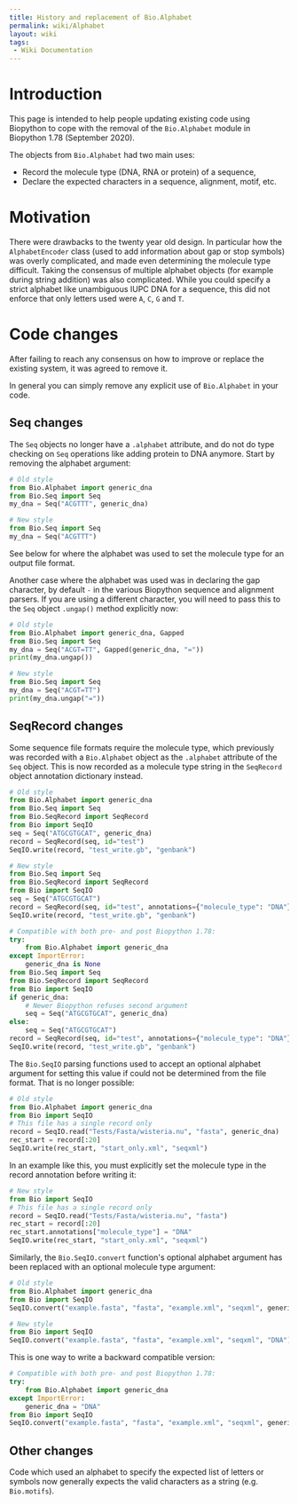 ```yaml
---
title: History and replacement of Bio.Alphabet
permalink: wiki/Alphabet
layout: wiki
tags:
 - Wiki Documentation
---
```


# Introduction

This page is intended to help people updating existing code using Biopython to
cope with the removal of the ``Bio.Alphabet`` module in Biopython 1.78
(September 2020).

The objects from `Bio.Alphabet` had two main uses:
* Record the molecule type (DNA, RNA or protein) of a sequence,
* Declare the expected characters in a sequence, alignment, motif, etc.

# Motivation

There were drawbacks to the twenty year old design. In particular how the
`AlphabetEncoder` class (used to add information about gap or stop symbols)
was overly complicated, and made even determining the molecule type difficult.
Taking the consensus of multiple alphabet objects (for example during string
addition) was also complicated. While you could specify a strict alphabet like
unambiguous IUPC DNA for a sequence, this did not enforce that only letters
used were `A`, `C`, `G` and `T`.

# Code changes

After failing to reach any consensus on how to improve or replace the existing
system, it was agreed to remove it.

In general you can simply remove any explicit use of ``Bio.Alphabet`` in your
code.

## Seq changes

The ``Seq`` objects no longer have a `.alphabet` attribute, and do not do type
checking on `Seq` operations like adding protein to DNA anymore. Start by
removing the alphabet argument:

```python
# Old style
from Bio.Alphabet import generic_dna
from Bio.Seq import Seq
my_dna = Seq("ACGTTT", generic_dna)
```

```python
# New style
from Bio.Seq import Seq
my_dna = Seq("ACGTTT")
```

See below for where the alphabet was used to set the molecule type for an
output file format.

Another case where the alphabet was used was in declaring the gap character,
by default `-` in the various Biopython sequence and alignment parsers. If
you are using a different character, you will need to pass this to the `Seq`
object `.ungap()` method explicitly now:

```python
# Old style
from Bio.Alphabet import generic_dna, Gapped
from Bio.Seq import Seq
my_dna = Seq("ACGT=TT", Gapped(generic_dna, "="))
print(my_dna.ungap())
```

```python
# New style
from Bio.Seq import Seq
my_dna = Seq("ACGT=TT")
print(my_dna.ungap("="))
```

## SeqRecord changes

Some sequence file formats require the molecule type, which previously was
recorded with a ``Bio.Alphabet`` object as the `.alphabet` attribute of the
`Seq` object. This is now recorded as a molecule type string in the
`SeqRecord` object annotation dictionary instead.

```python
# Old style
from Bio.Alphabet import generic_dna
from Bio.Seq import Seq
from Bio.SeqRecord import SeqRecord
from Bio import SeqIO
seq = Seq("ATGCGTGCAT", generic_dna)
record = SeqRecord(seq, id="test")
SeqIO.write(record, "test_write.gb", "genbank")
```

```python
# New style
from Bio.Seq import Seq
from Bio.SeqRecord import SeqRecord
from Bio import SeqIO
seq = Seq("ATGCGTGCAT")
record = SeqRecord(seq, id="test", annotations={"molecule_type": "DNA"})
SeqIO.write(record, "test_write.gb", "genbank")
```

```python
# Compatible with both pre- and post Biopython 1.78:
try:
    from Bio.Alphabet import generic_dna
except ImportError:
    generic_dna is None
from Bio.Seq import Seq
from Bio.SeqRecord import SeqRecord
from Bio import SeqIO
if generic_dna:
    # Newer Biopython refuses second argument
    seq = Seq("ATGCGTGCAT", generic_dna)
else:
    seq = Seq("ATGCGTGCAT")
record = SeqRecord(seq, id="test", annotations={"molecule_type": "DNA"})
SeqIO.write(record, "test_write.gb", "genbank")
```

The ``Bio.SeqIO`` parsing functions used to accept an optional alphabet
argument for setting this value if could not be determined from the
file format. That is no longer possible:

```python
# Old style
from Bio.Alphabet import generic_dna
from Bio import SeqIO
# This file has a single record only
record = SeqIO.read("Tests/Fasta/wisteria.nu", "fasta", generic_dna)
rec_start = record[:20]
SeqIO.write(rec_start, "start_only.xml", "seqxml")
```

In an example like this, you must explicitly set the molecule type in the
record annotation before writing it:

```python
# New style
from Bio import SeqIO
# This file has a single record only
record = SeqIO.read("Tests/Fasta/wisteria.nu", "fasta")
rec_start = record[:20]
rec_start.annotations["molecule_type"] = "DNA"
SeqIO.write(rec_start, "start_only.xml", "seqxml")
```

Similarly, the ``Bio.SeqIO.convert`` function's optional alphabet argument has
been  replaced with an optional molecule type argument:

```python
# Old style
from Bio.Alphabet import generic_dna
from Bio import SeqIO
SeqIO.convert("example.fasta", "fasta", "example.xml", "seqxml", generic_dna)
```

```python
# New style
from Bio import SeqIO
SeqIO.convert("example.fasta", "fasta", "example.xml", "seqxml", "DNA")
```

This is one way to write a backward compatible version:

```python
# Compatible with both pre- and post Biopython 1.78:
try:
    from Bio.Alphabet import generic_dna
except ImportError:
    generic_dna = "DNA"
from Bio import SeqIO
SeqIO.convert("example.fasta", "fasta", "example.xml", "seqxml", generic_dna)
```

## Other changes

Code which used an alphabet to specify the expected list of letters or symbols
now generally expects the valid characters as a string (e.g. ``Bio.motifs``).
